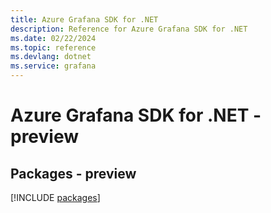 ```yaml
---
title: Azure Grafana SDK for .NET
description: Reference for Azure Grafana SDK for .NET
ms.date: 02/22/2024
ms.topic: reference
ms.devlang: dotnet
ms.service: grafana
---
```

# Azure Grafana SDK for .NET - preview
## Packages - preview
[!INCLUDE [packages](grafana-index.md)]